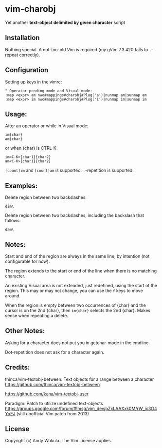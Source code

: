 # vim-charobj
Yet another **text-object delimited by given character** script

## Installation
Nothing special.
A not-too-old Vim is required (my gVim 7.3.420 fails to `.`-repeat correctly).

## Configuration
Setting up keys in the vimrc:

    " Operator-pending mode and Visual mode:
    :map <expr> am nwo#mappings#charobj#Plug('a')|nunmap am|sunmap am
    :map <expr> im nwo#mappings#charobj#Plug('i')|nunmap im|sunmap im

## Usage:
After an operator or while in Visual mode:

    im{char}
    am{char}

or when {char} is CTRL-K

    im<C-K>{char1}{char2}
    am<C-K>{char1}{char2}

`[count]im` and `[count]am` is supported.
`.`-repetition is supported.

## Examples:
Delete region between two backslashes:

    dim\

Delete region between two backslashes, including the backslash that follows:

    dam\

## Notes:
Start and end of the region are always in the same line, by intention (not configurable for now).

The region extends to the start or end of the line when there is no matching character.

An existing Visual area is not extended, just redefined, using the start of the region.  This may or may not change, you can use the `f` keys to move around.

When the region is empty between two occurrences of {char} and the cursor is on the 2nd {char}, then `im{char}` selects the 2nd {char}.  Makes sense when repeating a delete.

## Other Notes:
Asking for a character does not put you in getchar-mode in the cmdline.

Dot-repetition does not ask for a character again.

## Credits:
thinca/vim-textobj-between: Text objects for a range between a character
https://github.com/thinca/vim-textobj-between

https://github.com/kana/vim-textobj-user

Paradigm: Patch to utilize undefined text-objects
https://groups.google.com/forum/#!msg/vim_dev/pZxLAAXxk0M/rW_ic3O4YxEJ
(still unofficial Vim patch from 2013)

## License
Copyright (c) Andy Wokula.  The Vim License applies.
